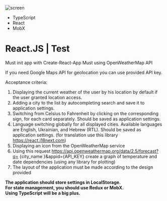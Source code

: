 ![screen](https://images2.imgbox.com/39/53/XvSiqWRe_o.png)

- TypeScript
- React
- MobX
# React.JS | Test
Must init app with Create-React-App
Must using OpenWeatherMap API

If you need Google Maps API for geolocation you can use provided API key.

Acceptance criteria:
1. Displaying the current weather of the user by his location by default if the user granted location access.
2. Adding a city to the list by autocompleting search and save it to application settings. 
3. Switching from Celsius to Fahrenheit by clicking on the corresponding sign, for each card separately. Should be saved as application settings. 
4. Language switching globally for all displayed cities. Available languages are English, Ukrainian, and Hebrew (RTL). Should be saved as application settings. (for translation use this library https://react.i18next.com)
5. Displaying an icon from the OpenWeatherMap service 
6. Using this request https://api.openweathermap.org/data/2.5/forecast?q= {city_name }&appid={API_KEY} create a graph of temperature and date dependencies (using any library for plotting)
7. The layout of the application must be made according to the design provided

**The application should store settings in LocalStorage.**  
**For state management, you should use Redux or MobX.**  
**Using TypeScript will be a big plus.**
